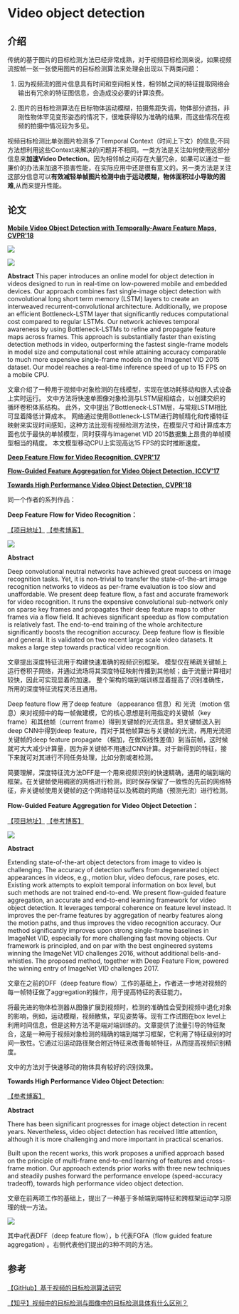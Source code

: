 # Video object detection

## 介绍

传统的基于图片的目标检测方法已经非常成熟，对于视频目标检测来说，如果视频流按帧一张一张使用图片的目标检测算法来处理会出现以下两类问题：

1. 因为视频流的图片信息具有时间和空间相关性，相邻帧之间的特征提取网络会输出有冗余的特征图信息，会造成没必要的计算浪费。

2. 图片的目标检测算法在目标物体运动模糊，拍摄焦距失调，物体部分遮挡，非刚性物体罕见变形姿态的情况下，很难获得较为准确的结果，而这些情况在视频的拍摄中情况较为多见。

视频目标检测比单张图片检测多了Temporal Context（时间上下文）的信息;不同方法想利用这些Context来解决的问题并不相同。一类方法是关注如何使用这部分信息来**加速Video Detection**。因为相邻帧之间存在大量冗余，如果可以通过一些廉价的办法来加速不损害性能，在实际应用中还是很有意义的。另一类方法是关注这部分信息可以**有效减轻单帧图片检测中由于运动模糊，物体面积过小导致的困难**,从而来提升性能。

## 论文

**[Mobile Video Object Detection with Temporally-Aware Feature Maps, CVPR'18](https://arxiv.org/abs/1711.06368)**

![](images/0042.png)

![](images/0043.png)

**Abstract**
This paper introduces an online model for object detection in videos designed to run in real-time on low-powered mobile and embedded devices. Our approach combines fast single-image object detection with convolutional long short term memory (LSTM) layers to create an interweaved recurrent-convolutional architecture. Additionally, we propose an efficient Bottleneck-LSTM layer that significantly reduces computational cost compared to regular LSTMs. Our network achieves temporal awareness by using Bottleneck-LSTMs to refine and propagate feature maps across frames. This approach is substantially faster than existing detection methods in video, outperforming the fastest single-frame models in model size and computational cost while attaining accuracy comparable to much more expensive single-frame models on the Imagenet VID 2015 dataset. Our model reaches a real-time inference speed of up to 15 FPS on a mobile CPU.

文章介绍了一种用于视频中对象检测的在线模型，实现在低功耗移动和嵌入式设备上实时运行。 文中方法将快速单图像对象检测与LSTM层相结合，以创建交织的循环卷积体系结构。 此外，文中提出了Bottleneck-LSTM层，与常规LSTM相比可显着降低计算成本。 网络通过使用Bottleneck-LSTM进行跨帧精化和传播特征映射来实现时间感知，这种方法比现有视频检测方法快，在模型尺寸和计算成本方面也优于最快的单帧模型，同时获得与Imagenet VID 2015数据集上昂贵的单帧模型相当的精度。 本文模型移动CPU上实现高达15 FPS的实时推断速度。

**[Deep Feature Flow for Video Recognition, CVPR'17](https://arxiv.org/abs/1611.07715)**

**[Flow-Guided Feature Aggregation for Video Object Detection, ICCV'17](https://arxiv.org/abs/1703.10025)**

**[Towards High Performance Video Object Detection, CVPR'18](https://arxiv.org/abs/1711.11577)**

同一个作者的系列作品：

**Deep Feature Flow for Video Recognition：**

[【项目地址】](https://github.com/msracver/Deep-Feature-Flow)
[【参考博客】](https://blog.csdn.net/lxt1994/article/details/79952310)

![](images/0044.png)

**Abstract**

Deep convolutional neutral networks have achieved great success on image recognition tasks. Yet, it is non-trivial to transfer the state-of-the-art image recognition networks to videos as per-frame evaluation is too slow and unaffordable. We present deep feature flow, a fast and accurate framework for video recognition. It runs the expensive convolutional sub-network only on sparse key frames and propagates their deep feature maps to other frames via a flow field. It achieves significant speedup as flow computation is relatively fast. The end-to-end training of the whole architecture significantly boosts the recognition accuracy. Deep feature flow is flexible and general. It is validated on two recent large scale video datasets. It makes a large step towards practical video recognition.

文章提出深度特征流用于构建快速准确的视频识别框架。 模型仅在稀疏关键帧上运行卷积子网络，并通过流场将其深度特征映射传播到其他帧；由于流量计算相对较快，因此可实现显着的加速。 整个架构的端到端训练显着提高了识别准确性，所用的深度特征流程灵活且通用。

Deep feature flow 用了deep feature （appearance 信息）和 光流（motion 信息）来对视频中的每一帧做建模，它的核心思想是利用指定的关键帧（key frame）和其他帧（current frame）得到关键帧的光流信息。把关键帧送入到deep CNN中得到deep feature，而对于其他帧算出与关键帧的光流，再用光流把关键帧的deep feature propagate （相加，在做双线性差值）到当前帧，这时候就可大大减少计算量，因为非关键帧不用通过CNN计算。对于新得到的特征，接下来就可对其进行不同任务处理，比如分割或者检测。

简要理解，深度特征流方法DFF是一个用来视频识别的快速精确，通用的端到端的框架。在关键帧使用稠密的网络进行检测，同时保存保留了一致性的先前的网络特征，非关键帧使用关键帧的这个网络特征以及稀疏的网络（预测光流）进行检测。

**Flow-Guided Feature Aggregation for Video Object Detection：**

[【项目地址】](https://github.com/msracver/Flow-Guided-Feature-Aggregation)
[【参考博客】](https://blog.csdn.net/lxt1994/article/details/79953401)

![](images/0045.png)

**Abstract**

Extending state-of-the-art object detectors from image to video is challenging. The accuracy of detection suffers from degenerated object appearances in videos, e.g., motion blur, video defocus, rare poses, etc. Existing work attempts to exploit temporal information on box level, but such methods are not trained end-to-end. We present flow-guided feature aggregation, an accurate and end-to-end learning framework for video object detection. It leverages temporal coherence on feature level instead. It improves the per-frame features by aggregation of nearby features along the motion paths, and thus improves the video recognition accuracy. Our method significantly improves upon strong single-frame baselines in ImageNet VID, especially for more challenging fast moving objects. Our framework is principled, and on par with the best engineered systems winning the ImageNet VID challenges 2016, without additional bells-and-whistles. The proposed method, together with Deep Feature Flow, powered the winning entry of ImageNet VID challenges 2017.

文章在之前的DFF（deep feature flow）工作的基础上，作者进一步地对视频的每一帧特征做了aggregation的操作，用于提高特征的表征能力。

将最先进的物体检测器从图像扩展到视频时，检测的准确性会受到视频中退化对象的影响，例如，运动模糊，视频散焦，罕见姿势等。现有工作试图在box level上利用时间信息，但是这种方法不是端对端训练的。文章提供了流量引导的特征聚合，这是一种用于视频对象检测的精确的端到端学习框架，它利用了特征级别的时间一致性。它通过沿运动路径聚合附近特征来改善每帧特征，从而提高视频识别精度。

文中的方法对于快速移动的物体具有较好的识别效果。

**Towards High Performance Video Object Detection:**

[【参考博客】](https://zhuanlan.zhihu.com/p/37068429)

**Abstract**

There has been significant progresses for image object detection in recent years. Nevertheless, video object detection has received little attention, although it is more challenging and more important in practical scenarios.

Built upon the recent works, this work proposes a unified approach based on the principle of multi-frame end-to-end learning of features and cross-frame motion. Our approach extends prior works with three new techniques and steadily pushes forward the performance envelope (speed-accuracy tradeoff), towards high performance video object detection.

文章在前两项工作的基础上，提出了一种基于多帧端到端特征和跨框架运动学习原理的统一方法。

![](images/0046.png)

其中a代表DFF（deep feature flow），b 代表FGFA（flow guided feature aggregation) 。右侧代表他们提出的3种不同的方法。

## 参考

[【GitHub】基于视频的目标检测算法研究](https://github.com/guanfuchen/video_obj)

[【知乎】视频中的目标检测与图像中的目标检测具体有什么区别？](https://www.zhihu.com/question/52185576)
